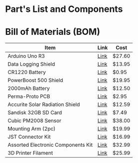 # Part's List and Components

# Bill of Materials (BOM)

| Item                              | Link                                                                                                                                                                                                                                                                                                                                                                                                                                                                                                                                                                                                                                 | Cost  |
|-----------------------------------|--------------------------------------------------------------------------------------------------------------------------------------------------------------------------------------------------------------------------------------------------------------------------------------------------------------------------------------------------------------------------------------------------------------------------------------------------------------------------------------------------------------------------------------------------------------------------------------------------------------------------------------|-------|
| Arduino Uno R3                    | [Link](https://www.amazon.com/Arduino-A000066-ARDUINO-UNO-R3/dp/B008GRTSV6/ref=asc_df_B008GRTSV6/?tag=&linkCode=df0&hvadid=309751315916&hvpos=&hvnetw=g&hvrand=7612273433229609809&hvpone=&hvptwo=&hvqmt=&hvdev=c&hvdvcmdl=&hvlocint=&hvlocphy=9011699&hvtargid=pla-457497319401&mcid=8d4415853f19330eb6cb8c1e7f18a8ed&ref=&adgrpid=67183599252&gclid=Cj0KCQjwztOwBhD7ARIsAPDKnkAq_APz2BM4DyIY1pysCznX1hGJ0eBEu459oKBFsMiRVKA18NR7OEYaAleeEALw_wcB&th=1)                                                                                                                                                                                                                      | $27.60 |
| Data Logging Shield               | [Link](https://www.adafruit.com/product/1141?gad_source=1&gclid=Cj0KCQjwq86wBhDiARIsAJhuphmmrgy6_ZL5u-oHS5fc9pFC30DchbfjcdEwdYKudmkr4fYjr2W6TI4aAvH4EALw_wcB)                                                                                                                                                                                                                                                                                                                                                                                                                                                                                 | $13.95 |
| CR1220 Battery                    | [Link](https://www.adafruit.com/product/380)                                                                                                                                                                                                                                                                                                                                                                                                                                                                                                                                                                                        | $0.95  |
| PowerBoost 500 Shield             | [Link](https://www.adafruit.com/product/2078)                                                                                                                                                                                                                                                                                                                                                                                                                                                                                                                                                                                        | $19.95 |
| 2000mAh Battery                   | [Link](https://www.adafruit.com/product/2011)                                                                                                                                                                                                                                                                                                                                                                                                                                                                                                                                                                                        | $12.50 |
| Perma-Proto PCB                   | [Link](https://www.adafruit.com/product/1608?gad_source=1&gclid=Cj0KCQjwztOwBhD7ARIsAPDKnkB2mqtvJV7wnVYSjUcEaSdXUcfHbrjEb85djkW2HoIgc8Uj9scjTEYaAl0HEALw_wcB)                                                                                                                                                                                                                                                                                                                                                                                                                                                                           | $2.95  |
| Accurite Solar Radiation Shield   | [Link](https://www.acurite.com/solar-radiation-shield.html?gad_source=1&gclid=Cj0KCQjwztOwBhD7ARIsAPDKnkDSCJrIw-EQp2erjNOjSLVBMCRnuSPt6P_FvmY-oo-Ojy8nLIeSimQaAm5KEALw_wcB)                                                                                                                                                                                                                                                                                                                                                                                                                                                              | $12.59 |
| Sandisk 32GB SD Card              | [Link](https://www.amazon.com/SanDisk-Ultra-UHS-I-Memory-SDSDUN4-032G-GN6IN/dp/B08GYG6T12/ref=sr_1_4?crid=26IJZUZ47FG8S&dib=eyJ2IjoiMSJ9.iZ8PX_BeEY9Dkz43cbBoH5Gp41UeV4EQVMxjTL3mYG98qbBzhiH8VMrLX9LFK7xpmZZA37DL1f4r5wpQQE9z2TAN5paCSYKUKAT0bAZixRsvm14Ii_aGmGJdEM_ovvjFqX-D3qoPbC0zht2PLZJ72ycoim2B5jFyKZXJm36oG-JlEXJ3_asE-qeHg89HBtzRvkoIUmxjKtksFicfekA9muiEapNrmlxqbuNVnJ_MnQRr3rLvBT8INCfljCqzy-fn39BQMu8y4VnYh35qWULk6Taat_m5GwTe_V8iG7EAi_Q.8WUei7iVJFDPHMl-TIJ2L-Swl9VAnyrVSvW8JKV0-8Y&dib_tag=se&keywords=sd%2Bcard&qid=1712693871&s=pc&sprefix=sd%2Bc%2Ccomputers%2C131&sr=1-4&th=1)                                                                                                                                                                                                                                                                                        | $7.49  |
| Cubic PM2008 Sensor               | [Link](https://gaslab.com/products/particulate-matter-sensor-cubic?variant=32201457795187)                                                                                                                                                                                                                                                                                                                                                                                                                                                                                                                                             | $38.00 |
| Mounting Arm (2pc)                | [Link](https://www.amazon.com/QIEGL-Hanging-Bracket-Decorative-Shepherds/dp/B0BLVTC88W/ref=sxbs_pa_sp_search_thematic_btf_sspa?content-id=amzn1.sym.6ae387b6-ed9f-44b3-9655-576815253dc2%3Aamzn1.sym.6ae387b6-ed9f-44b3-9655-576815253dc2&crid=VTFIWC9JJ6ZZ&cv_ct_cx=10%2Bin%2Bplant%2Bbracket&dib=eyJ2IjoiMSJ9.CiG0ue-AQQqwZMwb5RVjvQaES6Dz3s3mLHOEkwKYJcJC5cvXE71EqcyxEPdG2Z9gJKWScBP15Ct0CbfKeabUDg.Ymx62j2kbtZEo3yiEG9w31nkOptTBZkM0QWMUqEyVnY&dib_tag=se&keywords=10%2Bin%2Bplant%2Bbracket&pd_rd_i=B0BLVTC88W&pd_rd_r=dc203904-25cf-446e-af98-0b2264989f3f&pd_rd_w=f22ek&pd_rd_wg=MK3cy&pf_rd_p=6ae387b6-ed9f-44b3-9655-576815253dc2&pf_rd_r=AA7T2H9MRY67SMS1AP0C&qid=1712703381&s=lawn-garden&sbo=RZvfv%2F%2FHxDF%2BO5021pAnSA%3D%3D&sprefix=10%2Bin%2Bplant%2Bbracket%2Clawngarden%2C122&sr=1-4-2111c337-e22b-460d-97fe-5be1c77b95e4-spons&sp_csd=d2lkZ2V0TmFtZT1zcF9zZWFyY2hfdGhlbWF0aWNfYnRm&th=1)                                                                                                                                                                                                                                                                                  | $19.99 |
| JST Connector Kit                 | [Link](https://www.amazon.com/Connectors-Header-Ribbon-Cable-2-0mm/dp/B0BK9975DV/ref=sr_1_3?crid=230DISGBN61GQ&dib=eyJ2IjoiMSJ9.GVk_fNbLgJBF4NmCljA4vJCFLYZhr6HSpbQ71ZSBUkgAovmlG9MR31dqtP7zqewKzWmQfeWurFtAO03nYfX5nLo1v1p0A3lGYOldxhta0UyQiPPcRxQb9nq7PV0Z3jaor6U9oTR8b4KGBi801O03KHgsGnzTYST4jyNbUaPq3hjrSkeqiDseg0l0HTT_T_CWOS0um3Gq-ufhJVifX_GQG8G9vVaF2-ntBLWVcysVGr6X6KMD88jM8n5XbVn60dklO0oVCFv1TOTyQ_pEuZFa7S6U0eDBS89Gewf2EGlO5PQ.i1ETW8lfSasQh4HsAriylPYROJmasoieM2wMeSHC9V4&dib_tag=se&keywords=jst+connector+kit+8+pin&qid=1712703974&s=industrial&sprefix=jst+connector+kit+8+pin%2Cindustrial%2C113&sr=1-3)                                                                                                                                                                                                                                                                                  | $16.99 |
| Assorted Electronic Components Kit| [Link](https://www.amazon.com/Electronics-Components-Assortment-Potentiometer-Stabilivolt/dp/B08RXQNT2P/ref=sr_1_4?crid=28YK3S4GZPTB2&dib=eyJ2IjoiMSJ9.QD_0jDN5h9VB5GyHoT0RILQXtfzGyjsvJ5EBufvq6FszdgxjbcTrVeQuF4CP4KYAwjlbOSMlEJCb-ZQMQeV-x5NptqrndspuBGlYsKx8CvNREYQghEhLegrUQebCThiitGltw8HiwFWu8mKRwLiQOfJl5j7pQDQJKmh_sRbpr4xg-MHuU1MwAqutH3nHJFXfWVjkgNdhP_oX_ixibRViUPJkQ_OR5-pLdiIBURsmYyM.DqEq4Q6txa4te3UWvv75shV32wyq-1QSPwIAjTSwICo&dib_tag=se&keywords=circuit+components+kit&qid=1712704358&sprefix=circuit+comp%2Caps%2C127&sr=8-4)                                                                                                                                                                                                                                                                                                      | $32.99 |
| 3D Printer Filament               | [Link](https://www.amazon.com/HATCHBOX-Printer-Filament-Dimensional-Accuracy/dp/B09G878ZRX/ref=sr_1_1_sspa?crid=3QELPJ6MT8ARJ&dib=eyJ2IjoiMSJ9.zXJrgU9iFgtIVh2Jo5KmPnKIFTKKXR330XkERJsM3dxNP7-qXEcvs89kvWiWf2mkeBFtzC9cmMqGGzKPB2m8XysDUyaiTuOXtnfTRJ-3nQeiHCyZD-eO3Vm-rFkLGmkKLLBz1MkVEBwka6VwZQ5hxGUcqNORIvEBJ7FobqPhRl-cFuM2b0BGc6vYXpQywvPkQqndyZPbSm1jXMBOHG9jTL5SEz8Y0LS2ccPPBlIorYs.Lm7Kf-0RTI5FpKFLl883eiEldA6ZmmifMKdgcTvy_yE&dib_tag=se&keywords=pla%2Bfilament%2B1.75mm%2Bhatchbox%2Bblue&qid=1712757997&sprefix=pla%2Bfilament%2B1.75mm%2Bhatchbox%2Bblue%2Caps%2C152&sr=8-1-spons&sp_csd=d2lkZ2V0TmFtZT1zcF9hdGY&th=1)                                                                                                                                                                                                                                                                                                                | $25.99 |

